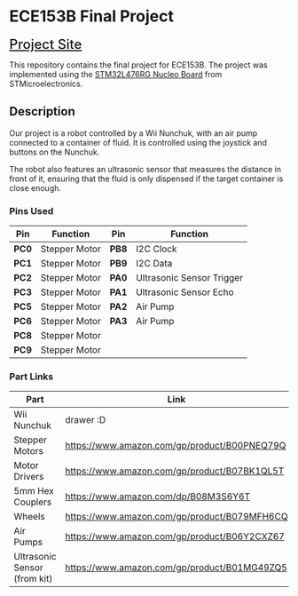 # ECE153B Final Project

<a href="https://sites.google.com/view/ece153b-project-proposal/home" style="font-size: x-large; font-weight: 500">Project Site</a>

This repository contains the final project for ECE153B. The project was implemented using the [STM32L476RG Nucleo Board](https://www.st.com/en/evaluation-tools/nucleo-l476rg.html) from STMicroelectronics.

## Description

Our project is a robot controlled by a Wii Nunchuk, with an air pump connected to a container of fluid. It is controlled using the joystick and buttons on the Nunchuk.

The robot also features an ultrasonic sensor that measures the distance in front of it, ensuring that the fluid is only dispensed if the target container is close enough.

### Pins Used

| Pin | Function | Pin | Function |
| --- | -------- | --- | -------- |
| **PC0** | Stepper Motor | **PB8** | I2C Clock |
| **PC1** | Stepper Motor | **PB9** | I2C Data |
| **PC2** | Stepper Motor | **PA0** | Ultrasonic Sensor Trigger |
| **PC3** | Stepper Motor | **PA1** | Ultrasonic Sensor Echo |
| **PC5** | Stepper Motor | **PA2** | Air Pump |
| **PC6** | Stepper Motor | **PA3** | Air Pump |
| **PC8** | Stepper Motor |
| **PC9** | Stepper Motor |


### Part Links

| Part | Link |
| ---- | ---- |
| Wii Nunchuk | drawer :D |
| Stepper Motors | https://www.amazon.com/gp/product/B00PNEQ79Q |
| Motor Drivers | https://www.amazon.com/gp/product/B07BK1QL5T |
| 5mm Hex Couplers | https://www.amazon.com/dp/B08M3S6Y6T | 
| Wheels | https://www.amazon.com/gp/product/B079MFH6CQ |
| Air Pumps | https://www.amazon.com/gp/product/B06Y2CXZ67 |
| Ultrasonic Sensor (from kit) | https://www.amazon.com/gp/product/B01MG49ZQ5 |
